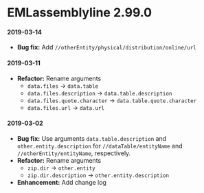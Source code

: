 # EMLassemblyline 2.99.0

#### 2019-03-14
* __Bug fix:__ Add `//otherEntity/physical/distribution/online/url`

#### 2019-03-11
* __Refactor:__ Rename arguments
    * `data.files` -> `data.table`
    * `data.files.description` -> `data.table.description`
    * `data.files.quote.character` -> `data.table.quote.character`
    * `data.files.url` -> `data.url`

#### 2019-03-02
* __Bug fix:__ Use arguments `data.table.description` and `other.entity.description` for `//dataTable/entityName` and `//otherEntity/entityName`, respectively.
* __Refactor:__ Rename arguments 
    * `zip.dir` -> `other.entity`
    * `zip.dir.description` -> `other.entity.description`
* __Enhancement:__ Add change log
